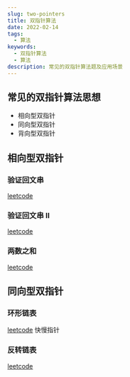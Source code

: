 ```yaml
---
slug: two-pointers
title: 双指针算法
date: 2022-02-14
tags:
  - 算法
keywords:
  - 双指针算法
  - 算法
description: 常见的双指针算法题及应用场景
---
```


## 常见的双指针算法思想

- 相向型双指针
- 同向型双指针
- 背向型双指针

## 相向型双指针

### 验证回文串

[leetcode](https://leetcode-cn.com/submissions/detail/242684649/)

### 验证回文串 Ⅱ

[leetcode](https://leetcode-cn.com/submissions/detail/266790789/)

### 两数之和

[leetcode](https://leetcode-cn.com/submissions/detail/266792046/)

## 同向型双指针

### 环形链表

[leetcode](https://leetcode-cn.com/submissions/detail/266797412/) 快慢指针

### 反转链表

[leetcode](https://leetcode-cn.com/submissions/detail/268415457/)
